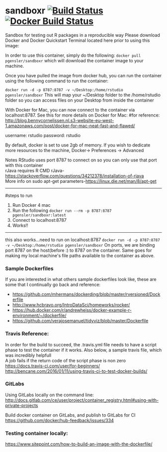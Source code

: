 # sandboxr [![Build Status](https://travis-ci.org/pgensler/sandboxr.svg?branch=master)](https://travis-ci.org/pgensler/sandboxr) [![Docker Build Status](https://img.shields.io/docker/build/pgensler/sandboxr.svg)]()

Sandbox for testing out R packages in a reproducible way
Please download Docker and Docker Quickstart Terminal located here prior to using this image:


In order to use this container, simply do the following:
```docker pull pgensler/sandboxr``` which will download the container image to your machine.

Once you have pulled the image from docker hub, you can run the container using the following command to run the container:

```docker run -d -p 8787:8787 -v ~/Desktop:/home/rstudio pgensler/sandboxr```
This will map your ~/Desktop folder to the /home/rstudio folder so you can access files on your Desktop from inside the container

With Docker for Mac, you can now connect to the container via localhost:8787. See this for more details on Docker for Mac:
#for reference: http://blog.bennycornelissen.nl.s3-website-eu-west-1.amazonaws.com/post/docker-for-mac-neat-fast-and-flawed/

username: rstudio
password: rstudio

By default, docker is set to use 2gb of memory. If you wish to dedicate more resources to the machine,
Docker-> Preferences -> Advanced

Notes
RStudio uses port 8787 to connect on so you can only use that port with this container  
rJava requires R CMD rJava- https://stackoverflow.com/questions/34212378/installation-of-rjava  
More info on sudo apt-get parameters-https://linux.die.net/man/8/apt-get

---------
#steps to run
1. Run Docker 4 mac
2. Run the following
```docker run --rm -p 8787:8787 pgensler/sandboxr:latest```
3. Connect to localhost:8787
4. Works!!
----------
this also works...need to run on localhost:8787
```docker run -d -p 8787:8787 -v ~/Desktop:/home/rstudio pgensler/sandboxr```
On ports, we are binding port 8787 on the host(before :) to 8787 on the container.
Same goes for making my local machine's file paths available to the container as above.

### Sample Dockerfiles 
If you are interested in what others sample dockerfiles look like, these are some that I continually go back and reference:

- https://github.com/mhermans/dockerding/blob/master/rversioned/Dockerfile
- http://www.hcbravo.org/IntroDataSci/homeworks/rocker/
- https://hub.docker.com/r/andrewheiss/docker-example-r-environment/~/dockerfile/ 
- https://github.com/verajosemanuel/tidyviz/blob/master/Dockerfile

### Travis Reference:
In order for the build to succeed, the .travis.yml file needs to have a script phase to test the container if it works.
Also below, a sample travis file, which was incredibly helpfull  
A job fails if the return code of the script phase is non zero  
https://docs.travis-ci.com/user/for-beginners/
http://bencane.com/2016/01/11/using-travis-ci-to-test-docker-builds/

### GitLabs
Using GitLabs locally on the command line:  
http://docs.gitlab.com/ce/user/project/container_registry.html#using-with-private-projects

Build docker container on GitLabs, and publish to GitLabs for CI  
https://github.com/docker/hub-feedback/issues/334

### Testing container locally:  
https://www.sitepoint.com/how-to-build-an-image-with-the-dockerfile/


